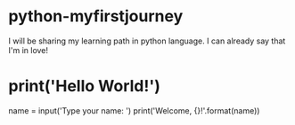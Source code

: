 # python-myfirstjourney
I will be sharing my learning path in python language. I can already say that I'm in love!


# print('Hello World!')
name = input('Type your name: ')
print('Welcome, {}!'.format(name)) 

